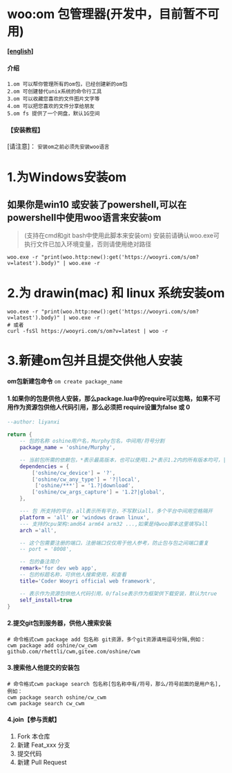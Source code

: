 # woo:om 包管理器(开发中，目前暂不可用)

**[[english]](https://gitee.com/oshine/om/blob/master/README.md)**

#### 介绍 
```
1.om 可以帮你管理所有的om包，已经创建新的om包
2.om 可创建替代unix系统的命令行工具
3.om 可以收藏您喜欢的文件图片文字等
4.om 可以把您喜欢的文件分享给朋友
5.om fs 提供了一个网盘，默认1G空间
```

#### 【安装教程】
[请注意]：
`安装om之前必须先安装woo语言`

# **1.为Windows安装om** 
## 如果你是win10 或安装了powershell,可以在powershell中使用woo语言来安装om
>(支持在cmd和git bash中使用此脚本来安装om)
安装前请确认woo.exe可执行文件已加入环境变量，否则请使用绝对路径
```
woo.exe -r "print(woo.http:new():get('https://wooyri.com/s/om?v=latest').body)" | woo.exe -r
```

# **2.为 drawin(mac) 和 linux 系统安装om** 
```shell
woo.exe -r "print(woo.http:new():get('https://wooyri.com/s/om?v=latest').body)" | woo.exe -r
# 或者
curl -fsSl https://wooyri.com/s/om?v=latest | woo -r
```

#  **3.新建om包并且提交供他人安装** 
**om包新建包命令**
`om create package_name`

#### 1.如果你的包是供他人安装，那么package.lua中的require可以忽略，如果不可用作为资源包供他人代码引用，那么必须把 require设置为false 或 0
```lua
--author: liyanxi

return {
    -- 包的名称 oshine用户名，Murphy包名，中间用/符号分割
    package_name = 'oshine/Murphy',

    -- 当前包所需的依赖包，*表示最高版本，也可以使用1.2*表示1.2内的所有版本均可，|符号后面可以加local和global表示包安装在本地包中的vendor路径，还是全局共享路径,download表示仅仅下载
    dependencies = {
        ['oshine/cw_device'] = '?',
        ['oshine/cw_any_type'] = '?|local',
         ['oshine/***'] = '1.?|download',
        ['oshine/cw_args_capture'] = '1.2?|global',
    },

    --- 包 所支持的平台，all表示所有平台，不写默认all，多个平台中间用空格隔开
    platform = 'all' or 'windows drawn linux',
    --- 支持的cpu架构:amd64 arm64 arm32 ...,如果是纯woo脚本这里填写all
    arch ='all',

    -- 这个包需要注册的端口，注册端口仅仅用于他人参考，防止包与包之间端口重复
    -- port = '8008',

    -- 包的备注简介
    remark='for dev web app',
    -- 包的标题名称，可供他人搜索使用，和查看
    title='Coder Wooyri official web framework',

    -- 表示作为资源包供他人代码引用，0/false表示作为框架供下载安装，默认为true
    self_install=true
}
```
#### 2.提交git包到服务器，供他人搜索安装

```
# 命令格式cwm package add 包名称 git资源，多个git资源请用逗号分隔,例如：
cwm package add oshine/cw_cwm github.com/rhettli/cwm,gitee.com/oshine/cwm
```
#### 3.搜索他人他提交的安装包

```
# 命令格式cwm package search 包名称[包名称中有/符号，那么/符号前面的是用户名],例如：
cwm package search oshine/cw_cwm
cwm package search cw_cwm
```


#### 4.join【参与贡献】

1.  Fork 本仓库
2.  新建 Feat_xxx 分支
3.  提交代码
4.  新建 Pull Request
